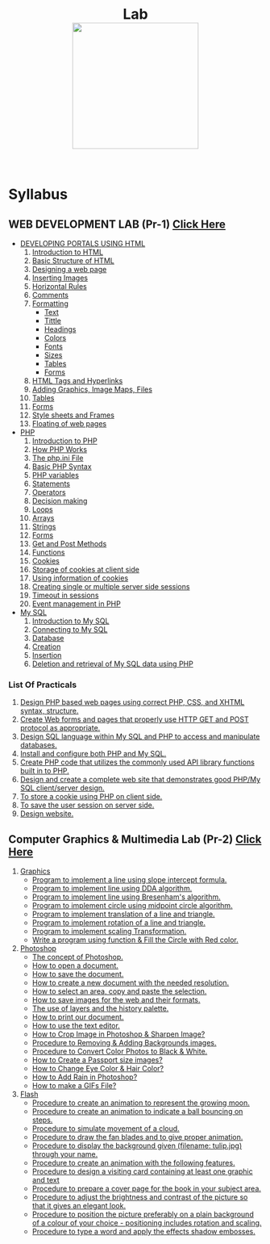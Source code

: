 <!-- PHP
Introduction to PHP: How PHP Works , The php.ini File, Basic PHP Syntax, PHP 
variables, statements, operators, decision making, loops, arrays, strings, forms, get 
and post methods, functions.
Introduction to cookies, storage of cookies at client side, Using information of cookies. 
Creating single or multiple server side sessions. Timeout in sessions, Event 
management in PHP. Introduction to content management systems based on PHP. 

 PHP and My SQL
Introduction to My SQL, connecting to My SQL, database, creation, insertion, deletion 
and retrieval of My SQL data using PHP.

LIST OF PRACTICALS
1. Design PHP based web pages using correct PHP, CSS, and XHTML syntax, structure.
2. Create Web forms and pages that properly use HTTP GET and POST protocol as
appropriate.
3 Design SQL language within My SQL and PHP to access and manipulate databases.
4. Install and configure both PHP and My SQL.
5 Create PHP code that utilizes the commonly used API library functions built in to PHP.
6. Design and create a complete web site that demonstrates good PHP/My SQL 
client/server design.
7. To store a cookie using PHP on client side.
8. To save the user session on server side.
9. Design website.

PR-2 Computer Graphics & Multimedia Lab

LIST OF PRACTICALS
Graphics
1. Program to implement a line using slope intercept formula.
2. Program to implement line using DDA algorithm.
3. Program to implement line using Bresenham’s algorithm.
4. Program to implement circle using mid-point algorithm.
5. Program to implement translation of a line and triangle.
6. Program to implement rotation of a line and triangle.
7. Program to implement scaling transformation.
8. Write a program using function & Fill the Circle with Red color.
Photoshop
1. The concept of Photoshop. 
2. How to open a document. How to save the document .
3. How to create a new document with the needed resolution. 
4. How to select an area, copy and paste the selection. 
5. How to save images for the web and their formats. 
6. The use of layers and the history palette. How to print our document. 
7. How to use the text editor. How to Crop Image in Photoshop & Sharpen Image?
20
8. Procedure to Removing & Adding Backgrounds images. Procedure to Convert Color 
Photos to Black & White.
9. How to Create a Passport size images? How to Change Eye Color & Hair Color?
10. How to Add Rain in Photoshop? How to make a GIFs File?
Flash
1. Procedure to create an animation to represent the growing moon.
2. Procedure to create an animation to indicate a ball bouncing on steps.
3. Procedure to simulate movement of a cloud. Procedure to draw the fan blades and to 
give proper animation. Procedure to display the background given (filename: tulip.jpg) 
through your name.
4. Procedure to create an animation with the following features.
5. Procedure to design a visiting card containing at least one graphic and text 
information.
6. Procedure to prepare a cover page for the book in your subject area. Plan your own 
design. Procedure to adjust the brightness and contrast of the picture so that it gives 
an elegant look.
7. Procedure to position the picture preferably on a plain background of a colour of your 
choice - positioning includes rotation and scaling.
8. Procedure to type a word and apply the effects shadow embosses.

-->


<h1 align="center">
<br>
  Lab
<br>
<img src="https://github.com/basu021/lab/blob/main/elements/logo.svg" height="250" align="center" />
<br>
<img src="https://img.shields.io/github/last-commit/basu021/lab" alt="">
<img src="https://img.shields.io/github/contributors/basu021/lab" alt="">
<img src="https://img.shields.io/github/stars/basu021?style=social" alt="">
<img src="https://img.shields.io/github/repo-size/basu021/lab" alt="">
<img src="https://img.shields.io/github/languages/code-size/basu021/lab?style=flat-square" alt="">
<img src="https://img.shields.io/github/directory-file-count/basu021/lab?style=flat-square" alt="">
<img src="https://img.shields.io/tokei/lines/github/basu021/lab?style=flat-square" alt="">
<img src="https://img.shields.io/github/issues-pr/basu021/lab?style=flat-square" alt="">
<img src="https://img.shields.io/github/issues/basu021/lab?style=flat-square" alt="">
<img src="https://img.shields.io/github/license/basu021/lab?style=flat-square" alt="">
<br>

</h1>

# Syllabus

## WEB DEVELOPMENT LAB (Pr-1) <a href="">Click Here</a>

- [DEVELOPING PORTALS USING HTML]()
    1. [Introduction to HTML]()
    1. [Basic Structure of HTML]()
    1. [Designing a web page]()
    4. [Inserting Images]()
    5. [Horizontal Rules]()
    6. [Comments]()
    7. [Formatting]()
        - [Text]()
        - [Tittle]()
        - [Headings]()
        - [Colors]()
        - [Fonts]()
        - [Sizes]()
        - [Tables]()
        - [Forms]()
    8. [HTML Tags and Hyperlinks]()
    9. [Adding Graphics, Image Maps, Files]()
    10. [Tables]()
    11. [Forms]()
    12. [Style sheets and Frames]()
    13. [Floating of web pages]()
- [PHP]()
    1. [Introduction to PHP]()
    2. [How PHP Works]()
    3. [The php.ini File]()
    4. [Basic PHP Syntax]()
    5. [PHP variables]()
    6. [Statements]()
    7. [Operators]()
    8. [Decision making]()
    9. [Loops]()
    10. [Arrays]()
    11. [Strings]()
    12. [Forms]()
    13. [Get and Post Methods]()
    14. [Functions]()
    15. [Cookies]()
    16. [Storage of cookies at client side]()
    17. [Using information of cookies]()
    18. [Creating single or multiple server side sessions]()
    19. [Timeout in sessions]()
    20. [Event management in PHP]()
- [My SQL]()
    1. [Introduction to My SQL]()
    2. [Connecting to My SQL]()
    3. [Database]()
    4. [Creation]()
    5. [Insertion]()
    6. [Deletion and retrieval of My SQL data using PHP]()

### List Of Practicals

1. [Design PHP based web pages using correct PHP, CSS, and XHTML syntax, structure.]()
2. [Create Web forms and pages that properly use HTTP GET and POST protocol as appropriate.]()
3. [Design SQL language within My SQL and PHP to access and manipulate databases.]()
4. [Install and configure both PHP and My SQL.]()
5. [Create PHP code that utilizes the commonly used API library functions built in to PHP.]()
6. [Design and create a complete web site that demonstrates good PHP/My SQL client/server design.]()
7. [To store a cookie using PHP on client side.]()
8. [To save the user session on server side.]()
9. [Design website.]() 

## Computer Graphics & Multimedia Lab (Pr-2) <a href="">Click Here</a>

1. [Graphics]()
    - [Program to implement a line using slope intercept formula.]()
    - [Program to implement line using DDA algorithm.]()
    - [Program to implement line using Bresenham's algorithm.]()
    - [Program to implement circle using midpoint circle algorithm.]()
    - [Program to implement translation of a line and triangle.]()
    - [Program to implement rotation of a line and triangle.]()
    - [Program to implement scaling Transformation.]()
    - [Write a program using function & Fill the Circle with Red color.]()
2. [Photoshop]()
    - [The concept of Photoshop.]()
    - [How to open a document.]()
    - [How to save the document.]()
    - [How to create a new document with the needed resolution.]()
    - [How to select an area, copy and paste the selection.]()
    - [How to save images for the web and their formats.]()
    - [The use of layers and the history palette.]()
    - [How to print our document.]()
    - [How to use the text editor.]()
    - [How to Crop Image in Photoshop & Sharpen Image?]()
    - [Procedure to Removing & Adding Backgrounds images.]()
    - [Procedure to Convert Color Photos to Black & White.]()
    - [How to Create a Passport size images?]()
    - [How to Change Eye Color & Hair Color?]()
    - [How to Add Rain in Photoshop?]()
    - [How to make a GIFs File?]()
3. [Flash]()
    - [Procedure to create an animation to represent the growing moon.]()
    - [Procedure to create an animation to indicate a ball bouncing on steps.]()
    - [Procedure to simulate movement of a cloud.]()
    - [Procedure to draw the fan blades and to give proper animation.]()
    - [Procedure to display the background given (filename: tulip.jpg) through your name.]()
    - [Procedure to create an animation with the following features.]()
    - [Procedure to design a visiting card containing at least one graphic and text]()
    - [Procedure to prepare a cover page for the book in your subject area.]()
    - [Procedure to adjust the brightness and contrast of the picture so that it gives an elegant look.]()
    - [Procedure to position the picture preferably on a plain background of a colour of your choice - positioning includes rotation and scaling.]()
    - [Procedure to type a word and apply the effects shadow embosses.]()